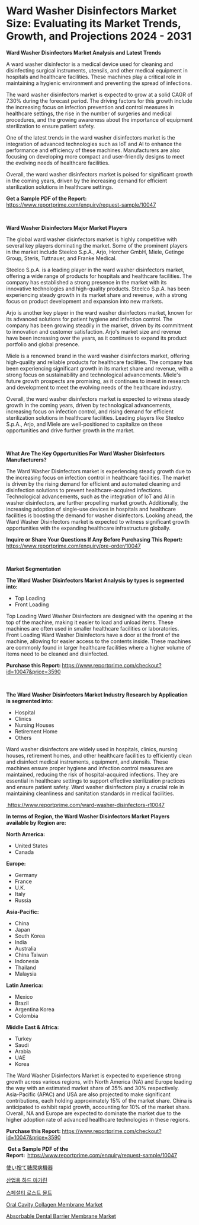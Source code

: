 <p><h1>Ward Washer Disinfectors Market Size: Evaluating its Market Trends, Growth, and Projections 2024 - 2031</h1></p><p><strong>Ward Washer Disinfectors Market Analysis and Latest Trends</strong></p>
<p><p>A ward washer disinfector is a medical device used for cleaning and disinfecting surgical instruments, utensils, and other medical equipment in hospitals and healthcare facilities. These machines play a critical role in maintaining a hygienic environment and preventing the spread of infections.</p><p>The ward washer disinfectors market is expected to grow at a solid CAGR of 7.30% during the forecast period. The driving factors for this growth include the increasing focus on infection prevention and control measures in healthcare settings, the rise in the number of surgeries and medical procedures, and the growing awareness about the importance of equipment sterilization to ensure patient safety.</p><p>One of the latest trends in the ward washer disinfectors market is the integration of advanced technologies such as IoT and AI to enhance the performance and efficiency of these machines. Manufacturers are also focusing on developing more compact and user-friendly designs to meet the evolving needs of healthcare facilities.</p><p>Overall, the ward washer disinfectors market is poised for significant growth in the coming years, driven by the increasing demand for efficient sterilization solutions in healthcare settings.</p></p>
<p><strong>Get a Sample PDF of the Report:&nbsp;</strong> <a href="https://www.reportprime.com/enquiry/request-sample/10047">https://www.reportprime.com/enquiry/request-sample/10047</a></p>
<p>&nbsp;</p>
<p><strong>Ward Washer Disinfectors Major Market Players</strong></p>
<p><p>The global ward washer disinfectors market is highly competitive with several key players dominating the market. Some of the prominent players in the market include Steelco S.p.A., Arjo, Horcher GmbH, Miele, Getinge Group, Steris, Tuttnauer, and Franke Medical.</p><p>Steelco S.p.A. is a leading player in the ward washer disinfectors market, offering a wide range of products for hospitals and healthcare facilities. The company has established a strong presence in the market with its innovative technologies and high-quality products. Steelco S.p.A. has been experiencing steady growth in its market share and revenue, with a strong focus on product development and expansion into new markets.</p><p>Arjo is another key player in the ward washer disinfectors market, known for its advanced solutions for patient hygiene and infection control. The company has been growing steadily in the market, driven by its commitment to innovation and customer satisfaction. Arjo's market size and revenue have been increasing over the years, as it continues to expand its product portfolio and global presence.</p><p>Miele is a renowned brand in the ward washer disinfectors market, offering high-quality and reliable products for healthcare facilities. The company has been experiencing significant growth in its market share and revenue, with a strong focus on sustainability and technological advancements. Miele's future growth prospects are promising, as it continues to invest in research and development to meet the evolving needs of the healthcare industry.</p><p>Overall, the ward washer disinfectors market is expected to witness steady growth in the coming years, driven by technological advancements, increasing focus on infection control, and rising demand for efficient sterilization solutions in healthcare facilities. Leading players like Steelco S.p.A., Arjo, and Miele are well-positioned to capitalize on these opportunities and drive further growth in the market.</p></p>
<p>&nbsp;</p>
<p><strong>What Are The Key Opportunities For Ward Washer Disinfectors Manufacturers?</strong></p>
<p><p>The Ward Washer Disinfectors market is experiencing steady growth due to the increasing focus on infection control in healthcare facilities. The market is driven by the rising demand for efficient and automated cleaning and disinfection solutions to prevent healthcare-acquired infections. Technological advancements, such as the integration of IoT and AI in washer disinfectors, are further propelling market growth. Additionally, the increasing adoption of single-use devices in hospitals and healthcare facilities is boosting the demand for washer disinfectors. Looking ahead, the Ward Washer Disinfectors market is expected to witness significant growth opportunities with the expanding healthcare infrastructure globally.</p></p>
<p><strong>Inquire or Share Your Questions If Any Before Purchasing This Report:</strong> <a href="https://www.reportprime.com/enquiry/pre-order/10047">https://www.reportprime.com/enquiry/pre-order/10047</a></p>
<p>&nbsp;</p>
<p><strong>Market Segmentation</strong></p>
<p><strong>The Ward Washer Disinfectors Market Analysis by types is segmented into:</strong></p>
<p><ul><li>Top Loading</li><li>Front Loading</li></ul></p>
<p><p>Top Loading Ward Washer Disinfectors are designed with the opening at the top of the machine, making it easier to load and unload items. These machines are often used in smaller healthcare facilities or laboratories. Front Loading Ward Washer Disinfectors have a door at the front of the machine, allowing for easier access to the contents inside. These machines are commonly found in larger healthcare facilities where a higher volume of items need to be cleaned and disinfected.</p></p>
<p><strong>Purchase this Report:&nbsp;</strong><a href="https://www.reportprime.com/checkout?id=10047&price=3590">https://www.reportprime.com/checkout?id=10047&price=3590</a></p>
<p>&nbsp;</p>
<p><strong>The Ward Washer Disinfectors Market Industry Research by Application is segmented into:</strong></p>
<p><ul><li>Hospital</li><li>Clinics</li><li>Nursing Houses</li><li>Retirement Home</li><li>Others</li></ul></p>
<p><p>Ward washer disinfectors are widely used in hospitals, clinics, nursing houses, retirement homes, and other healthcare facilities to efficiently clean and disinfect medical instruments, equipment, and utensils. These machines ensure proper hygiene and infection control measures are maintained, reducing the risk of hospital-acquired infections. They are essential in healthcare settings to support effective sterilization practices and ensure patient safety. Ward washer disinfectors play a crucial role in maintaining cleanliness and sanitation standards in medical facilities.</p></p>
<p><a href="https://www.reportprime.com/ward-washer-disinfectors-r10047">&nbsp;https://www.reportprime.com/ward-washer-disinfectors-r10047</a></p>
<p><strong>In terms of Region, the Ward Washer Disinfectors Market Players available by Region are:</strong></p>
<p>
    <p> <strong> North America: </strong>
        <ul>
            <li>United States</li>
            <li>Canada</li>
        </ul>
        </p> 
    <p> <strong> Europe: </strong>
        <ul>
            <li>Germany</li>
            <li>France</li>
            <li>U.K.</li>
            <li>Italy</li>
            <li>Russia</li>
        </ul>
        </p> 
    <p> <strong> Asia-Pacific: </strong>
        <ul>
            <li>China</li>
            <li>Japan</li>
            <li>South Korea</li>
            <li>India</li>
            <li>Australia</li>
            <li>China Taiwan</li>
            <li>Indonesia</li>
            <li>Thailand</li>
            <li>Malaysia</li>
        </ul>
        </p> 
    <p> <strong> Latin America: </strong>
        <ul>
            <li>Mexico</li>
            <li>Brazil</li>
            <li>Argentina Korea</li>
            <li>Colombia</li>
        </ul>
        </p> 
    <p> <strong> Middle East & Africa: </strong>
        <ul>
            <li>Turkey</li>
            <li>Saudi</li>
            <li>Arabia</li>
            <li>UAE</li>
            <li>Korea</li>
        </ul>
    </p>
    </p>
<p><p>The Ward Washer Disinfectors Market is expected to experience strong growth across various regions, with North America (NA) and Europe leading the way with an estimated market share of 35% and 30% respectively. Asia-Pacific (APAC) and USA are also projected to make significant contributions, each holding approximately 15% of the market share. China is anticipated to exhibit rapid growth, accounting for 10% of the market share. Overall, NA and Europe are expected to dominate the market due to the higher adoption rate of advanced healthcare technologies in these regions.</p></p>
<p><strong>Purchase this Report: </strong><a href="https://www.reportprime.com/checkout?id=10047&price=3590">https://www.reportprime.com/checkout?id=10047&price=3590</a></p>
<p>&nbsp;<strong>Get a Sample PDF of the Report:&nbsp;&nbsp;</strong><a href="https://www.reportprime.com/enquiry/request-sample/10047">https://www.reportprime.com/enquiry/request-sample/10047</a></p>
<p><strong></strong></p>
<p><p><a href="https://github.com/LizaHeller2023/Market-Research-Report-List-1/blob/main/954827993422.md">使い捨て糖尿病機器</a></p><p><a href="https://github.com/milikokao84/Market-Research-Report-List-1/blob/main/9872932115379.md">산업용 하드 마가린</a></p><p><a href="https://github.com/emakpiahsopiah/Market-Research-Report-List-1/blob/main/3745149115453.md">스페셜티 로스트 몰트</a></p><p><a href="https://github.com/brenzgnarento/Market-Research-Report-List-3/blob/main/oral-cavity-collagen-membrane-market.md">Oral Cavity Collagen Membrane Market</a></p><p><a href="https://github.com/MyrtisWest1/Market-Research-Report-List-2/blob/main/absorbable-dental-barrier-membrane-market.md">Absorbable Dental Barrier Membrane Market</a></p></p>